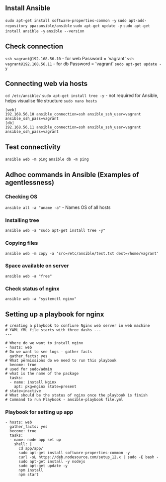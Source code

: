 ## Install Ansible

`sudo apt-get install software-properties-common -y`
`sudo apt-add-repository ppa:ansible/ansible`
`sudo apt-get update -y`
`sudo apt-get install ansible -y`
`ansible --version`

## Check connection

`ssh vagrant@192.168.56.10` - for web
Password = 'vagrant'
`ssh vagrant@192.168.56.11` - for db
Password = 'vagrant'
`sudo apt-get update -y`

## Connecting web via hosts

`cd /etc/ansible/`
`sudo apt-get install tree -y` - not required for Ansible, helps visualise file structure
`sudo nano hosts`

```
[web]
192.168.56.10 ansible_connection=ssh ansible_ssh_user=vagrant ansible_ssh_pass=vagrant
[db]
192.168.56.11 ansible_connection=ssh ansible_ssh_user=vagrant ansible_ssh_pass=vagrant
```

## Test connectivity

`ansible web -m ping`
`ansible db -m ping`

## Adhoc commands in Ansible (Examples of agentlessness)

### Checking OS

`ansible all -a "uname -a"` - Names OS of all hosts

### Installing tree

`ansible web -a "sudo apt-get install tree -y"`

### Copying files

`ansible web -m copy -a 'src=/etc/ansible/test.txt dest=/home/vagrant'`

### Space available on server

`ansible web -a "free"`

### Check status of nginx

`ansible web -a "systemctl nginx"`

## Setting up a playbook for nginx

```
# creating a playbook to confiure Nginx web server in web machine
# YAML YML file starts with three dashs ---
---

# Where do we want to install nginx
- hosts: web
# Do we want to see logs - gather facts
  gather_facts: yes
# What permissions do we need to run this playbook
  become: true
# used for sudo/admin
# what is the name of the package
  tasks:
  - name: install Nginx
    apt: pkg=nginx state=present
# state=inactive
# What should be the status of nginx once the playbook is finish
# Command to run Playbook - ansible-playbook file.yml
```

### Playbook for setting up app

```
- hosts: web
  gather_facts: yes
  become: true
  tasks:
  - name: node app set up
    shell: |
      cd app/app/
      sudo apt-get install software-properties-common -y
      curl -sL https://deb.nodesource.com/setup_12.x | sudo -E bash -
      sudo apt-get install -y nodejs
      sudo apt-get update -y
      npm install
      npm start
```
